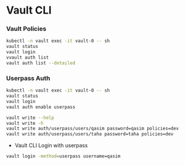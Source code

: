 # Vault CLI

### Vault Policies
```bash
kubectl -n vault exec -it vault-0 -- sh
vault status
vault login
vvault auth list 
vault auth list --detailed
```



### Userpass Auth

```bash
kubectl -n vault exec -it vault-0 -- sh
vault status
vault login
vault auth enable userpass

vault write --help
vault write -h
vault write auth/userpass/users/qasim password=qasim policies=dev
vault write auth/userpass/users/taha password=taha policies=dev
```

- Vault CLI Login with userpass
```bash
vault login -method=userpass username=qasim
```
